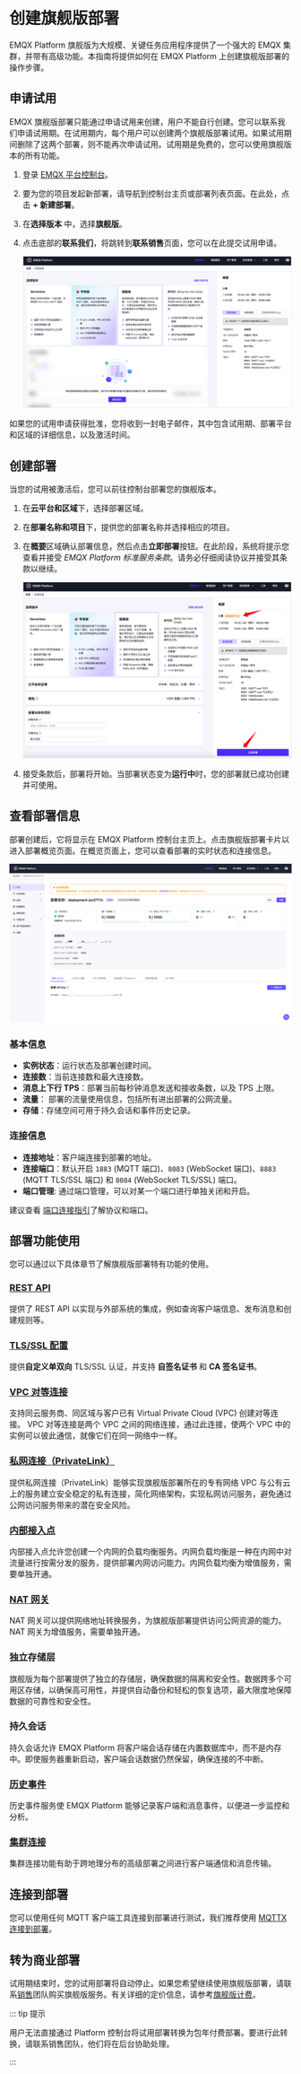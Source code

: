 # 创建旗舰版部署


EMQX Platform 旗舰版为大规模、关键任务应用程序提供了一个强大的 EMQX 集群，并带有高级功能。本指南将提供如何在 EMQX Platform 上创建旗舰版部署的操作步骤。

## 申请试用

EMQX 旗舰版部署只能通过申请试用来创建，用户不能自行创建。您可以联系我们申请试用期。在试用期内，每个用户可以创建两个旗舰版部署试用。如果试用期间删除了这两个部署，则不能再次申请试用。试用期是免费的，您可以使用旗舰版本的所有功能。

1. 登录 [EMQX 平台控制台](https://cloud-intl.emqx.com/console/)。

2. 要为您的项目发起新部署，请导航到控制台主页或部署列表页面。在此处，点击 **+ 新建部署**。

3. 在**选择版本** 中，选择**旗舰版**。

4. 点击底部的**联系我们**，将跳转到**联系销售**页面，您可以在此提交试用申请。

   ![apply_premium_trial](./_assets/apply_premium_trial.png)

如果您的试用申请获得批准，您将收到一封电子邮件，其中包含试用期、部署平台和区域的详细信息，以及激活时间。

## 创建部署

当您的试用被激活后，您可以前往控制台部署您的旗舰版本。

1. 在**云平台和区域**下，选择部署区域。

2. 在**部署名称和项目**下，提供您的部署名称并选择相应的项目。

3. 在**概要**区域确认部署信息，然后点击**立即部署**按钮。在此阶段，系统将提示您查看并接受 *EMQX Platform 标准服务条款*。请务必仔细阅读协议并接受其条款以继续。

   ![deploy_premium](./_assets/deploy_premium.png)


4. 接受条款后，部署将开始。当部署状态变为**运行中**时，您的部署就已成功创建并可使用。

## 查看部署信息

部署创建后，它将显示在 EMQX Platform 控制台主页上。点击旗舰版部署卡片以进入部署概览页面。在概览页面上，您可以查看部署的实时状态和连接信息。

![dedicated](./_assets/premium_overview.png)

### 基本信息

- **实例状态**：运行状态及部署创建时间。
- **连接数**：当前连接数和最大连接数。
- **消息上下行 TPS**：部署当前每秒钟消息发送和接收条数，以及 TPS 上限。
- **流量**： 部署的流量使用信息，包括所有进出部署的公网流量。
- **存储**：存储空间可用于持久会话和事件历史记录。

### 连接信息

- **连接地址**：客户端连接到部署的地址。
- **连接端口**：默认开启 `1883` (MQTT 端口)、`8083` (WebSocket 端口)、`8883` (MQTT TLS/SSL 端口) 和 `8084` (WebSocket TLS/SSL) 端口。
- **端口管理**: 通过端口管理，可以对某一个端口进行单独关闭和开启。

建议查看 [端口连接指引](../deployments/port_guide_dedicated.md)了解协议和端口。

## 部署功能使用

您可以通过以下具体章节了解旗舰版部署特有功能的使用。

### [REST API](https://docs.emqx.com/zh/cloud/latest/api/dedicated)

提供了 REST API 以实现与外部系统的集成，例如查询客户端信息、发布消息和创建规则等。


### [TLS/SSL 配置](../deployments/tls_ssl.md)

提供**自定义单双向** TLS/SSL 认证，并支持 **自签名证书** 和 **CA 签名证书**。


### [VPC 对等连接](../deployments/vpc_peering.md)

支持同云服务商、同区域与客户已有 Virtual Private Cloud (VPC) 创建对等连接。 VPC 对等连接是两个 VPC 之间的网络连接，通过此连接，使两个 VPC 中的实例可以彼此通信，就像它们在同一网络中一样。


### [私网连接（PrivateLink）](../deployments/privatelink.md)

提供私网连接（PrivateLink）能够实现旗舰版部署所在的专有网络 VPC 与公有云上的服务建立安全稳定的私有连接，简化网络架构，实现私网访问服务，避免通过公网访问服务带来的潜在安全风险。


### [内部接入点](../vas/intranet-lb.md)

内部接入点允许您创建一个内网的负载均衡服务。内网负载均衡是一种在内网中对流量进行按需分发的服务，提供部署内网访问能力。内网负载均衡为增值服务，需要单独开通。


### [NAT 网关](../vas/nat-gateway.md)

NAT 网关可以提供网络地址转换服务，为旗舰版部署提供访问公网资源的能力。NAT 网关为增值服务，需要单独开通。

### 独立存储层

旗舰版为每个部署提供了独立的存储层，确保数据的隔离和安全性。数据跨多个可用区存储，以确保高可用性，并提供自动备份和轻松的恢复选项，最大限度地保障数据的可靠性和安全性。

### 持久会话

持久会话允许 EMQX Platform 将客户端会话存储在内置数据库中，而不是内存中。即使服务器重新启动，客户端会话数据仍然保留，确保连接的不中断。

### [历史事件](../deployments/event_history.md)

历史事件服务使 EMQX Platform 能够记录客户端和消息事件，以便进一步监控和分析。

### [集群连接](../cluster_linking/cluster_linking.md)

集群连接功能有助于跨地理分布的高级部署之间进行客户端通信和消息传输。


## 连接到部署

您可以使用任何 MQTT 客户端工具连接到部署进行测试，我们推荐使用 [MQTTX 连接到部署](../connect_to_deployments/mqttx.md)。

## 转为商业部署

试用期结束时，您的试用部署将自动停止。如果您希望继续使用旗舰版部署，请联系[销售](https://www.emqx.com/zh/contact?product=cloud&productEdition=Premium)团队购买旗舰版服务。有关详细的定价信息，请参考[旗舰版计费](../price/pricing.md#旗舰版计费)。

::: tip 提示

用户无法直接通过 Platform 控制台将试用部署转换为包年付费部署。要进行此转换，请联系销售团队，他们将在后台协助处理。

:::
